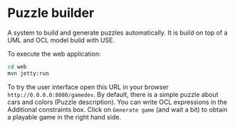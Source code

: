 
# Puzzle builder

A system to build and generate puzzles automatically. It is build on top of a UML and OCL model build with USE.

To execute the web application:

```bash
cd web
mvn jetty:run
```

To try the user interface open this URL in your browser  `http://0.0.0.0:8080/gamedev`. By default, there is a simple puzzle about cars and colors (Puzzle description). You can write OCL expressions in the Additional constraints box. Click on `Generate game` (and wait a bit) to obtain a playable game in the right hand side.
